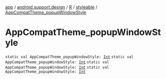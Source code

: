 [app](../../../index.md) / [android.support.design](../../index.md) / [R](../index.md) / [styleable](index.md) / [AppCompatTheme_popupWindowStyle](.)

# AppCompatTheme_popupWindowStyle

`static val AppCompatTheme_popupWindowStyle: `[`Int`](https://kotlinlang.org/api/latest/jvm/stdlib/kotlin/-int/index.html)
`static val AppCompatTheme_popupWindowStyle: `[`Int`](https://kotlinlang.org/api/latest/jvm/stdlib/kotlin/-int/index.html)
`static val AppCompatTheme_popupWindowStyle: `[`Int`](https://kotlinlang.org/api/latest/jvm/stdlib/kotlin/-int/index.html)
`static val AppCompatTheme_popupWindowStyle: `[`Int`](https://kotlinlang.org/api/latest/jvm/stdlib/kotlin/-int/index.html)